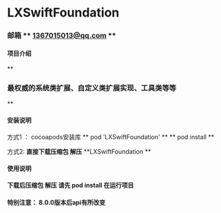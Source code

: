 # LXSwiftFoundation 

### 邮箱  ** 1367015013@qq.com ** 

#### 项目介绍
 **

###  最权威的系统类扩展、自定义类扩展实现、工具类等等
** 

#### 安装说明
方式1 ： cocoapods安装库 
        ** pod 'LXSwiftFoundation' **
        ** pod install ** 

方式2:   **直接下载压缩包 解压**    **LXSwiftFoundation **   

#### 使用说明
 **下载后压缩包 解压   请先 pod install  在运行项目** 
  
  ####  特别注意： 8.0.0版本后api有所改变
